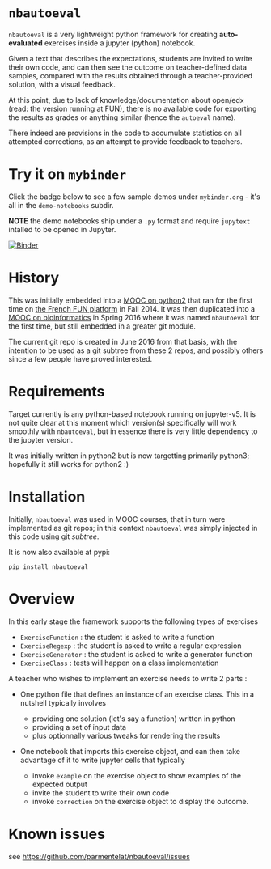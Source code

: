 # `nbautoeval`

`nbautoeval` is a very lightweight python framework for creating **auto-evaluated** exercises inside a jupyter (python) notebook.

Given a text that describes the expectations, students are invited to write
their own code,  and can then see the outcome on teacher-defined data samples,
compared with the results obtained through a teacher-provided solution, with a
visual feedback.

At this point, due to lack of knowledge/documentation about open/edx (read: the
version running at FUN), there is no available code for exporting the results as
grades or anything similar (hence the `autoeval` name).

There indeed are provisions in the code to accumulate statistics on all
attempted corrections, as an attempt to provide feedback to teachers.

# Try it on `mybinder`

Click the badge below to see a few sample demos under `mybinder.org` - it's all
in the `demo-notebooks` subdir.

**NOTE** the demo notebooks ship under a `.py` format and require `jupytext` intalled to be opened in Jupyter.

[![Binder](http://mybinder.org/badge.svg)](http://mybinder.org/repo/parmentelat/nbautoeval)


# History

This was initially embedded into a [MOOC on python2](https://github.com/parmentelat/flotpython)
that ran for the first time on [the French FUN platform](https://www.france-universite-numerique-mooc.fr/)
in Fall 2014. It was then duplicated into a [MOOC on
bioinformatics](https://github.com/parmentelat/flotbioinfo) in Spring 2016
where it was named `nbautoeval` for the first time, but still embedded in a
greater git module.

The current git repo is created in June 2016 from that basis, with the intention
to be used as a git subtree from these 2 repos, and possibly others since a few
people have proved interested.

# Requirements

Target currently is any python-based notebook running on jupyter-v5. It is not
quite clear at this moment which version(s) specifically will work smoothly with
`nbautoeval`, but in essence there is very little dependency to the jupyter
version.

It was initially written in python2 but is now targetting primarily python3; hopefully it still works for python2 :)

# Installation

Initially, `nbautoeval` was used in MOOC courses, that in turn were implemented
as git repos; in this context `nbautoeval` was simply injected in this code
using git *subtree*.

It is now also available at pypi:

```
pip install nbautoeval
```

# Overview

In this early stage the framework supports the following types of exercises
  * `ExerciseFunction` : the student is asked to write a function
  * `ExerciseRegexp` : the student is asked to write a regular expression
  * `ExerciseGenerator` : the student is asked to write a generator function 
  * `ExerciseClass` : tests will happen on a class implementation

A teacher who wishes to implement an exercise needs to write 2 parts :

* One python file that defines an instance of an exercise class. This in a nutshell typically involves
  * providing one solution (let's say a function) written in python
  * providing a set of input data
  * plus optionnally various tweaks for rendering the results

* One notebook that imports this exercise object, and can then take advantage of it to write jupyter cells that typically
  * invoke `example` on  the  exercise  object to show examples of the expected output
  * invite the student to write their own code
  * invoke `correction` on  the  exercise  object to display the outcome.

# Known issues

see https://github.com/parmentelat/nbautoeval/issues
